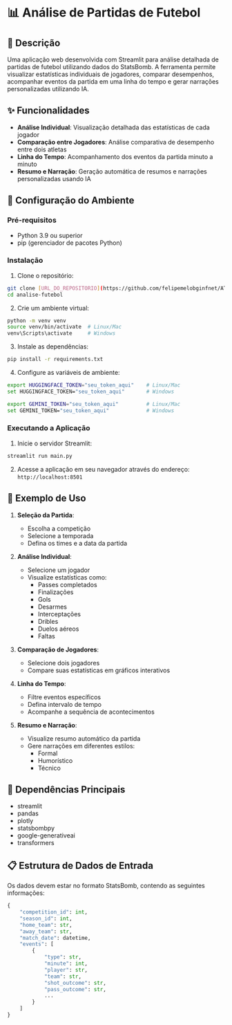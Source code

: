 # 📊 Análise de Partidas de Futebol

## 📝 Descrição
Uma aplicação web desenvolvida com Streamlit para análise detalhada de partidas de futebol utilizando dados do StatsBomb. A ferramenta permite visualizar estatísticas individuais de jogadores, comparar desempenhos, acompanhar eventos da partida em uma linha do tempo e gerar narrações personalizadas utilizando IA.

## ✨ Funcionalidades

- **Análise Individual**: Visualização detalhada das estatísticas de cada jogador
- **Comparação entre Jogadores**: Análise comparativa de desempenho entre dois atletas
- **Linha do Tempo**: Acompanhamento dos eventos da partida minuto a minuto
- **Resumo e Narração**: Geração automática de resumos e narrações personalizadas usando IA

## 🚀 Configuração do Ambiente

### Pré-requisitos
- Python 3.9 ou superior
- pip (gerenciador de pacotes Python)

### Instalação

1. Clone o repositório:
```bash
git clone [URL_DO_REPOSITORIO](https://github.com/felipemelobginfnet/AT_DDDA_ST.git]
cd analise-futebol
```

2. Crie um ambiente virtual:
```bash
python -m venv venv
source venv/bin/activate  # Linux/Mac
venv\Scripts\activate     # Windows
```

3. Instale as dependências:
```bash
pip install -r requirements.txt
```

4. Configure as variáveis de ambiente:
```bash
export HUGGINGFACE_TOKEN="seu_token_aqui"    # Linux/Mac
set HUGGINGFACE_TOKEN="seu_token_aqui"       # Windows

export GEMINI_TOKEN="seu_token_aqui"         # Linux/Mac
set GEMINI_TOKEN="seu_token_aqui"            # Windows
```

### Executando a Aplicação

1. Inicie o servidor Streamlit:
```bash
streamlit run main.py
```

2. Acesse a aplicação em seu navegador através do endereço: `http://localhost:8501`

## 📌 Exemplo de Uso

1. **Seleção da Partida**:
   - Escolha a competição
   - Selecione a temporada
   - Defina os times e a data da partida

2. **Análise Individual**:
   - Selecione um jogador
   - Visualize estatísticas como:
     - Passes completados
     - Finalizações
     - Gols
     - Desarmes
     - Interceptações
     - Dribles
     - Duelos aéreos
     - Faltas

3. **Comparação de Jogadores**:
   - Selecione dois jogadores
   - Compare suas estatísticas em gráficos interativos

4. **Linha do Tempo**:
   - Filtre eventos específicos
   - Defina intervalo de tempo
   - Acompanhe a sequência de acontecimentos

5. **Resumo e Narração**:
   - Visualize resumo automático da partida
   - Gere narrações em diferentes estilos:
     - Formal
     - Humorístico
     - Técnico

## 🔧 Dependências Principais

- streamlit
- pandas
- plotly
- statsbombpy
- google-generativeai
- transformers

## 📋 Estrutura de Dados de Entrada

Os dados devem estar no formato StatsBomb, contendo as seguintes informações:
```python
{
    "competition_id": int,
    "season_id": int,
    "home_team": str,
    "away_team": str,
    "match_date": datetime,
    "events": [
        {
            "type": str,
            "minute": int,
            "player": str,
            "team": str,
            "shot_outcome": str,
            "pass_outcome": str,
            ...
        }
    ]
}
```

